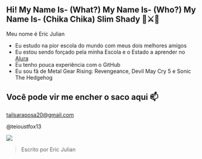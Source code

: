## Hi! My Name Is- (What?) My Name Is- (Who?) My Name Is- (Chika Chika) Slim Shady 🔵⚔🔵

Meu nome é Eric Julian

- Eu estudo na pior escola do mundo com meus dois melhores amigos
- Eu estou sendo forçado pela minha Escola e o Estado a aprender no [Alura](https://www.alura.com.br)
- Eu tenho pouca experiência com o GitHub
- Eu sou fã de Metal Gear Rising: Revengeance, Devil May Cry 5 e Sonic The Hedgehog

## Você pode vir me encher o saco aqui 📫

tailsaraposa20@gmail.com

@teioustfox13

![](https://media1.tenor.com/m/LeNTjGzMw9EAAAAC/lady-devil-may-cry-v.gif)

> Escrito por Eric Julian
